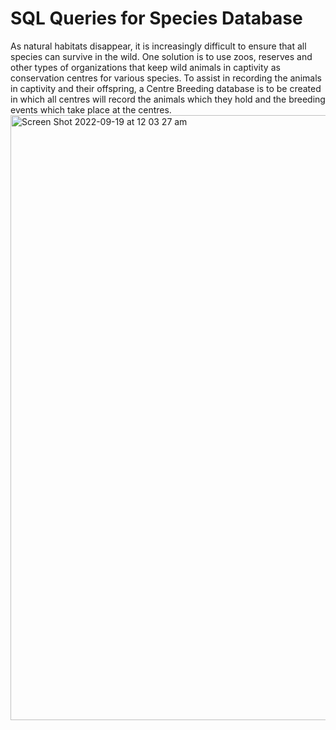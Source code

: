 # SQL Queries for Species Database

As natural habitats disappear, it is increasingly difficult to ensure that all species can survive in the wild. One solution is to use zoos, reserves and other types of organizations that keep wild animals in captivity as conservation centres for various species. To assist in recording the animals in captivity and their offspring, a Centre Breeding database is to be created in which all centres will record the animals which they hold and the breeding events which take place at the centres.
<img width="968" alt="Screen Shot 2022-09-19 at 12 03 27 am" src="https://user-images.githubusercontent.com/80748392/190911038-b660f09b-9916-4e1a-a409-9862d38f93ad.png">
